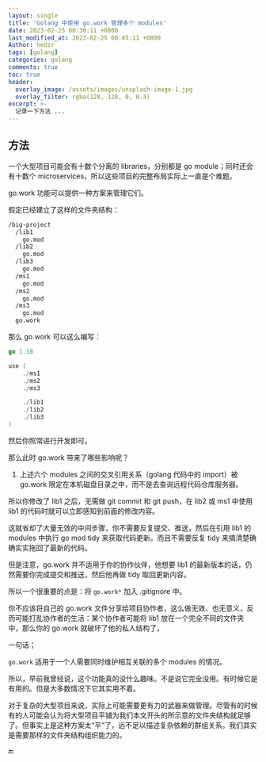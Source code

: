```yaml
---
layout: single
title: 'Golang 中使用 go.work 管理多个 modules'
date: 2023-02-25 00:30:11 +0800
last_modified_at: 2023-02-25 00:45:11 +0800
Author: hedzr
tags: [golang]
categories: golang
comments: true
toc: true
header:
  overlay_image: /assets/images/unsplash-image-1.jpg
  overlay_filter: rgba(128, 128, 0, 0.3)
excerpt: >-
  记录一下方法 ...
---
```


## 方法

一个大型项目可能会有十数个分离的 libraries，分别都是 go module；同时还会有十数个 microservices，所以这些项目的完整布局实际上一直是个难题。

go.work 功能可以提供一种方案来管理它们。

假定已经建立了这样的文件夹结构：

```bash
/big-project
  /lib1
    go.mod
  /lib2
    go.mod
  /lib3
    go.mod
  /ms1
    go.mod
  /ms2
    go.mod
  /ms3
    go.mod
  go.work
```

那么 go.work 可以这么编写：

```go
go 1.18

use (
	./ms1
	./ms2
	./ms3

	./lib1
	./lib2
	./lib3
)
```

然后你照常进行开发即可。

那么此时 go.work 带来了哪些影响呢？

1. 上述六个 modules 之间的交叉引用关系（golang 代码中的 import）被 go.work 限定在本机磁盘目录之中，而不是去查询远程代码仓库服务器。

所以你修改了 lib1 之后，无需做 git commit 和 git push，在 lib2 或 ms1 中使用 lib1 的代码时就可以立即感知到前面的修改内容。

这就省却了大量无效的中间步骤，你不需要反复提交、推送，然后在引用 lib1 的 modules 中执行 go mod tidy 来获取代码更新。而且不需要反复 tidy 来搞清楚确确实实拖回了最新的代码。

但是注意，go.work 并不适用于你的协作伙伴，他想要 lib1 的最新版本的话，仍然需要你完成提交和推送，然后他再做 tidy 取回更新内容。

所以一个很重要的点是：将 `go.work*` 加入 .gitignore 中。

你不应该将自己的 go.work 文件分享给项目协作者，这么做无效、也无意义，反而可能打乱协作者的生活：某个协作者可能将 lib1 放在一个完全不同的文件夹中，那么你的 go.work 就破坏了他的私人结构了。

一句话；

`go.work` 适用于一个人需要同时维护相互关联的多个 modules 的情况。

所以，早前我曾经说，这个功能真的没什么趣味。不是说它完全没用。有时候它是有用的。但是大多数情况下它其实用不着。

对于复杂的大型项目来说，实际上可能需要更有力的武器来做管理。尽管有的时候有的人可能会认为将大型项目平铺为我们本文开头的所示意的文件夹结构就足够了。但事实上是这种方案太“平”了，远不足以描述复杂依赖的群组关系。我们其实是需要那样的文件夹结构组织能力的。





🔚